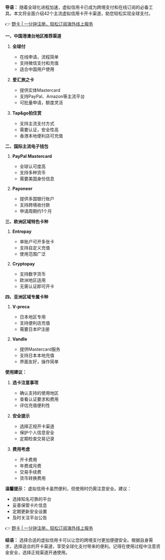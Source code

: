 **导语：**
随着全球化进程加速，虚拟信用卡已成为跨境支付和在线订阅的必备工具。本文将全面介绍42个主流虚拟信用卡开卡渠道，助您轻松实现全球支付。

👉 [野卡 | 一分钟注册，轻松订阅海外线上服务](https://bit.ly/bewildcard)

**一、中国港澳台地区推荐渠道**

1. **全球付**
   - 在线申请，流程简单
   - 支持微信支付和充值
   - 适合中国用户使用

2. **爱汇旅之卡**
   - 提供实体Mastercard
   - 支持PayPal、Amazon等主流平台
   - 可批量申请，额度灵活

3. **Tap&go拍住赏**
   - 支持主流支付方式
   - 需要认证，安全性高
   - 香港本地便利店可充值

**二、国际主流电子钱包**

1. **PayPal Mastercard**
   - 全球认可度高
   - 支持多种货币
   - 需要美国身份信息

2. **Payoneer**
   - 提供多国银行账户
   - 支持跨境收付款
   - 申请周期约1个月

**三、欧洲区域特色卡种**

1. **Entropay**
   - 单账户可开多张卡
   - 支持自定义充值
   - 使用范围广泛

2. **Cryptopay**
   - 支持数字货币
   - 欧洲地区适用
   - 无需认证即可开卡

**四、亚洲区域专属卡种**

1. **V-preca**
   - 日本地区专用
   - 支持便利店充值
   - 需要日本IP注册

2. **Vandle**
   - 提供Mastercard服务
   - 支持日本本地充值
   - 界面友好，操作简单

**使用建议：**

1. **选卡注意事项**
   - 确认支持的使用地区
   - 查看认证要求和费用
   - 评估充值便利性

2. **安全提示**
   - 选择正规开卡渠道
   - 保护个人信息安全
   - 定期检查交易记录

3. **费用考虑**
   - 开卡费用
   - 年费或月费
   - 交易手续费
   - 货币转换费用

**温馨提示：**
虚拟信用卡虽然便利，但使用时仍需注意安全。建议：
- 选择知名可靠的平台
- 妥善保管卡片信息
- 定期更新安全设置
- 及时关注平台公告

👉 [野卡 | 一分钟注册，轻松订阅海外线上服务](https://bit.ly/bewildcard)

**结语：**
选择合适的虚拟信用卡可以让您的跨境支付更加便捷安全。根据自身需求，选择适合的开卡渠道，享受全球化支付带来的便利。记得在使用过程中注意资金安全，选择正规渠道开通使用。